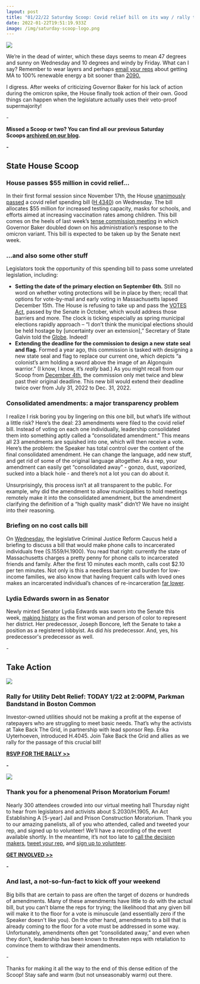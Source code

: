 ```yaml
---
layout: post
title: "01/22/22 Saturday Scoop: Covid relief bill on its way / rally today!"
date: 2022-01-22T19:51:19.933Z
image: /img/saturday-scoop-logo.png
---
```

![](https://nvlupin.blob.core.windows.net/images/van/EA/EA007/1/90151/images/Saturday%20Scoop.png)

We’re in the dead of winter, which these days seems to mean 47 degrees and sunny on Wednesday and 10 degrees and windy by Friday. What can I say? Remember to wear layers and perhaps [email your reps](https://actonmass.org/bills/100-renewable-energy-by-2045/?utm_medium=&emci=bc44d5cf-357b-ec11-94f6-c896650d4442&emdi=ea000000-0000-0000-0000-000000000001&ceid={{ContactsEmailID}}) about getting MA to 100% renewable energy a bit sooner than [2090.](https://www.sierraclub.org/press-releases/2020/07/sierra-club-house-climate-bill-step-right-direction-work-remains?utm_medium=&emci=318656c9-b85f-ec11-94f6-0050f2e65e9b&emdi=ea000000-0000-0000-0000-000000000001&ceid=&)

I digress. After weeks of criticizing Governor Baker for his lack of action during the omicron spike, the House finally took action of their own. Good things can happen when the legislature actually uses their veto-proof supermajority!

\-

**Missed a Scoop or two? You can find all our previous Saturday Scoops [archived on our blog](https://actonmass.org/blog?utm_medium=&emci=bc44d5cf-357b-ec11-94f6-c896650d4442&emdi=ea000000-0000-0000-0000-000000000001&ceid={{ContactsEmailID}}).**

**\-**

## **State House Scoop**



### **House passes $55 million in covid relief…**

In their first formal session since November 17th, the House [unanimously passed](https://www.nbcboston.com/news/local/mass-house-of-reps-approves-55-million-covid-response-bill/2616980/?utm_medium=&emci=bc44d5cf-357b-ec11-94f6-c896650d4442&emdi=ea000000-0000-0000-0000-000000000001&ceid={{ContactsEmailID}}) a covid relief spending bill ([H 4340](https://malegislature.gov/Bills/192/H4340?utm_medium=&emci=bc44d5cf-357b-ec11-94f6-c896650d4442&emdi=ea000000-0000-0000-0000-000000000001&ceid={{ContactsEmailID}})) on Wednesday. The bill allocates $55 million for increased testing capacity, masks for schools, and efforts aimed at increasing vaccination rates among children. This bill comes on the heels of last week’s [tense commission meeting](https://www.bostonglobe.com/2022/01/11/metro/baker-testify-before-legislature-covid-19-rips-through-massachusetts/?utm_medium=&emci=ac069249-8f75-ec11-94f6-c896650d4442&emdi=ea000000-0000-0000-0000-000000000001&ceid=%7B%7BContactsEmailID%7D%7D&) in which Governor Baker doubled down on his administration’s response to the omicron variant. This bill is expected to be taken up by the Senate next week.

### **…and also some other stuff**

Legislators took the opportunity of this spending bill to pass some unrelated legislation, including:

* **Setting the date of the primary election on September 6th.** Still no word on whether voting protections will be in place by then; recall that options for vote-by-mail and early voting in Massachusetts lapsed December 15th. The House is refusing to take up and pass the [VOTES Act](https://actonmass.org/bills/same-voter-day-registration/?utm_medium=&emci=bc44d5cf-357b-ec11-94f6-c896650d4442&emdi=ea000000-0000-0000-0000-000000000001&ceid={{ContactsEmailID}}), passed by the Senate in October, which would address those barriers and more. The clock is ticking especially as spring municipal elections rapidly approach – “I don’t think the municipal elections should be held hostage by \[uncertainty over an extension],” Secretary of State Galvin told the [Globe](https://www.bostonglobe.com/2022/01/18/metro/massachusetts-legislature-moving-55-million-covid-bill/?utm_medium=&emci=bc44d5cf-357b-ec11-94f6-c896650d4442&emdi=ea000000-0000-0000-0000-000000000001&ceid={{ContactsEmailID}}). Indeed!
* **Extending the deadline for the commission to design a new state seal and flag.** Formed a year ago, this commission is tasked with designing a new state seal and flag to replace our current one, which depicts “a colonist’s arm holding a sword above the image of an Algonquin warrior.” (I know, I know, it’s *really* bad.) As you might recall from our Scoop from [December 4th](https://actonmass.org/post/2021/12/06/12-04-21-saturday-scoop-6-reps-4-billion?utm_medium=&emci=bc44d5cf-357b-ec11-94f6-c896650d4442&emdi=ea000000-0000-0000-0000-000000000001&ceid={{ContactsEmailID}}), the commission only met twice and blew past their original deadline. This new bill would extend their deadline twice over from July 31, 2022 to Dec. 31, 2022.

### **Consolidated amendments: a major transparency problem**

I realize I risk boring you by lingering on this one bill, but what’s life without a little risk? Here’s the deal: 23 amendments were filed to the covid relief bill. Instead of voting on each one individually, leadership consolidated them into something aptly called a “consolidated amendment.” This means all 23 amendments are squished into one, which will then receive a vote. Here’s the problem: the Speaker has total control over the content of the final consolidated amendment. He can change the language, add new stuff, and get rid of some of the original language altogether. As a rep, your amendment can easily get “consolidated away” - gonzo, dust, vaporized, sucked into a black hole - and there’s not a lot you can do about it. 

Unsurprisingly, this process isn’t at all transparent to the public. For example, why did the amendment to allow municipalities to hold meetings remotely make it into the consolidated amendment, but the amendment clarifying the definition of a “high quality mask” didn’t? We have no insight into their reasoning.

### **Briefing on no cost calls bill**

On [Wednesday,](https://www.berkshireeagle.com/state/prison-phone-calls-bill-set-for-massachusetts-hearing/article_060c5c4a-78a4-11ec-8fab-9b0755f1682b.html?utm_medium=&emci=bc44d5cf-357b-ec11-94f6-c896650d4442&emdi=ea000000-0000-0000-0000-000000000001&ceid={{ContactsEmailID}}) the legislative Criminal Justice Reform Caucus held a briefing to discuss a bill that would make phone calls to incarcerated individuals free (S.1559/H.1900). You read that right: currently the state of Massachusetts charges a pretty penny for phone calls to incarcerated friends and family. After the first 10 minutes each month, calls cost $2.10 per ten minutes. Not only is this a needless barrier and burden for low-income families, we also know that having frequent calls with loved ones makes an incarcerated individual’s chances of re-incarceration [far lower](https://www.prisonpolicy.org/blog/2021/12/21/family_contact/?utm_medium=&emci=bc44d5cf-357b-ec11-94f6-c896650d4442&emdi=ea000000-0000-0000-0000-000000000001&ceid={{ContactsEmailID}}). 

### **Lydia Edwards sworn in as Senator**

Newly minted Senator Lydia Edwards was sworn into the Senate this week, [making history](https://www.wbur.org/news/2022/01/14/lydia-edwards-massachusetts-senate-special-election?utm_medium=&emci=bc44d5cf-357b-ec11-94f6-c896650d4442&emdi=ea000000-0000-0000-0000-000000000001&ceid={{ContactsEmailID}}) as the first woman and person of color to represent her district. Her predecessor, Joseph Boncore, left the Senate to take a position as a registered lobbyist. As did *his* predecessor. And, yes, his predecessor's predecessor as well.

\-

## **Take Action**

![](https://nvlupin.blob.core.windows.net/images/van/EA/EA007/1/90151/images/Rally_for_Utility_Debt_Relief.png)

### **Rally for Utility Debt Relief: TODAY 1/22 at 2:00PM, Parkman Bandstand in Boston Common**

Investor-owned utilities should not be making a profit at the expense of ratepayers who are struggling to meet basic needs. That’s why the activists at Take Back The Grid, in partnership with lead sponsor Rep. Erika Uyterhoeven, introduced H.4045. Join Take Back the Grid and allies as we rally for the passage of this crucial bill! 

**[RSVP FOR THE RALLY >>](https://actionnetwork.org/events/rally-for-utility-debt-relief?utm_medium=&emci=bc44d5cf-357b-ec11-94f6-c896650d4442&emdi=ea000000-0000-0000-0000-000000000001&ceid={{ContactsEmailID}})**

**\-**

![](https://nvlupin.blob.core.windows.net/images/van/EA/EA007/1/90151/images/FJlv0VUUYAEQ2Gp.jpeg)

### **Thank you for a phenomenal Prison Moratorium Forum!**

Nearly 300 attendees crowded into our virtual meeting hall Thursday night to hear from legislators and activists about S.2030/H.1905, An Act Establishing A \[5-year] Jail and Prison Construction Moratorium. Thank you to our amazing panelists, all of you who attended, called and tweeted your rep, and signed up to volunteer! We’ll have a recording of the event available shortly. In the meantime, it’s not too late to [call the decision makers](https://docs.google.com/document/d/e/2PACX-1vTHOt5n41_eiKRyRIUpM9v5JJo7VMdrbk8raJEkoq7Py32tAnclLoJ2D1S1z_8y0x_HaRld90jUfq__/pub?utm_medium=&emci=bc44d5cf-357b-ec11-94f6-c896650d4442&emdi=ea000000-0000-0000-0000-000000000001&ceid={{ContactsEmailID}}), [tweet your rep](https://docs.google.com/spreadsheets/d/1t6QtiPJ7v0isViASNIKnte3QY7ek2DCAuzUtXs-IpU8/edit?usp=sharing&utm_medium=&emci=bc44d5cf-357b-ec11-94f6-c896650d4442&emdi=ea000000-0000-0000-0000-000000000001&ceid={{ContactsEmailID}}), and [sign up to volunteer](https://bit.ly/nonewprisonvolunteer?utm_medium=&emci=bc44d5cf-357b-ec11-94f6-c896650d4442&emdi=ea000000-0000-0000-0000-000000000001&ceid={{ContactsEmailID}}). 

**[GET INVOLVED >>](https://bit.ly/nonewprisonvolunteer?utm_medium=&emci=bc44d5cf-357b-ec11-94f6-c896650d4442&emdi=ea000000-0000-0000-0000-000000000001&ceid={{ContactsEmailID}})**

**\-**

### **And last, a not-so-fun-fact to kick off your weekend**

Big bills that are certain to pass are often the target of dozens or hundreds of amendments. Many of these amendments have little to do with the actual bill, but you can’t blame the reps for trying; the likelihood that any given bill will make it to the floor for a vote is minuscule (and essentially zero if the Speaker doesn't like you). On the other hand, amendments to a bill that is already coming to the floor for a vote must be addressed in some way. Unfortunately, amendments often get “consolidated away,” and even when they don’t, leadership has been known to threaten reps with retaliation to convince them to withdraw their amendments.

\-

Thanks for making it all the way to the end of this dense edition of the Scoop! Stay safe and warm (but not unseasonably warm) out there.